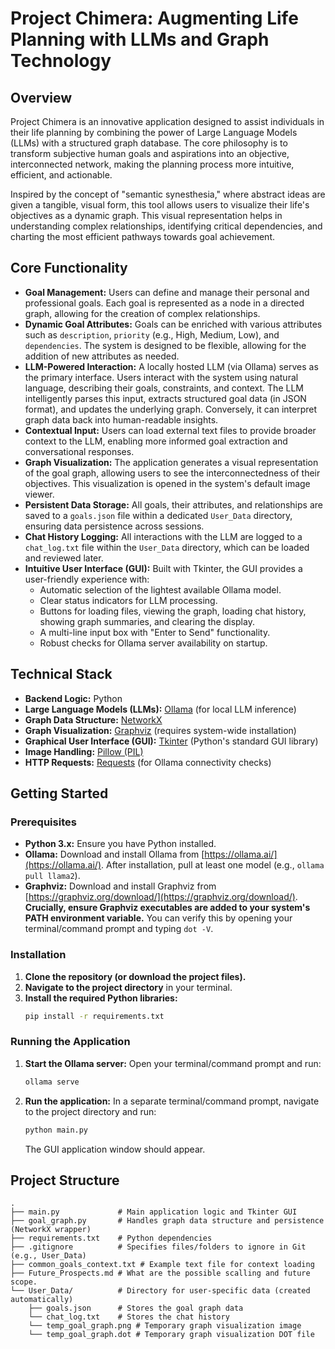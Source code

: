 # Project Chimera: Augmenting Life Planning with LLMs and Graph Technology

## Overview

Project Chimera is an innovative application designed to assist individuals in their life planning by combining the power of Large Language Models (LLMs) with a structured graph database. The core philosophy is to transform subjective human goals and aspirations into an objective, interconnected network, making the planning process more intuitive, efficient, and actionable.

Inspired by the concept of "semantic synesthesia," where abstract ideas are given a tangible, visual form, this tool allows users to visualize their life's objectives as a dynamic graph. This visual representation helps in understanding complex relationships, identifying critical dependencies, and charting the most efficient pathways towards goal achievement.

## Core Functionality

*   **Goal Management:** Users can define and manage their personal and professional goals. Each goal is represented as a node in a directed graph, allowing for the creation of complex relationships.
*   **Dynamic Goal Attributes:** Goals can be enriched with various attributes such as `description`, `priority` (e.g., High, Medium, Low), and `dependencies`. The system is designed to be flexible, allowing for the addition of new attributes as needed.
*   **LLM-Powered Interaction:** A locally hosted LLM (via Ollama) serves as the primary interface. Users interact with the system using natural language, describing their goals, constraints, and context. The LLM intelligently parses this input, extracts structured goal data (in JSON format), and updates the underlying graph. Conversely, it can interpret graph data back into human-readable insights.
*   **Contextual Input:** Users can load external text files to provide broader context to the LLM, enabling more informed goal extraction and conversational responses.
*   **Graph Visualization:** The application generates a visual representation of the goal graph, allowing users to see the interconnectedness of their objectives. This visualization is opened in the system's default image viewer.
*   **Persistent Data Storage:** All goals, their attributes, and relationships are saved to a `goals.json` file within a dedicated `User_Data` directory, ensuring data persistence across sessions.
*   **Chat History Logging:** All interactions with the LLM are logged to a `chat_log.txt` file within the `User_Data` directory, which can be loaded and reviewed later.
*   **Intuitive User Interface (GUI):** Built with Tkinter, the GUI provides a user-friendly experience with:
    *   Automatic selection of the lightest available Ollama model.
    *   Clear status indicators for LLM processing.
    *   Buttons for loading files, viewing the graph, loading chat history, showing graph summaries, and clearing the display.
    *   A multi-line input box with "Enter to Send" functionality.
    *   Robust checks for Ollama server availability on startup.

## Technical Stack

*   **Backend Logic:** Python
*   **Large Language Models (LLMs):** [Ollama](https://ollama.ai/) (for local LLM inference)
*   **Graph Data Structure:** [NetworkX](https://networkx.org/)
*   **Graph Visualization:** [Graphviz](https://graphviz.org/) (requires system-wide installation)
*   **Graphical User Interface (GUI):** [Tkinter](https://docs.python.org/3/library/tkinter.html) (Python's standard GUI library)
*   **Image Handling:** [Pillow (PIL)](https://python-pillow.org/)
*   **HTTP Requests:** [Requests](https://requests.readthedocs.io/en/latest/) (for Ollama connectivity checks)

## Getting Started

### Prerequisites

*   **Python 3.x:** Ensure you have Python installed.
*   **Ollama:** Download and install Ollama from [https://ollama.ai/](https://ollama.ai/). After installation, pull at least one model (e.g., `ollama pull llama2`).
*   **Graphviz:** Download and install Graphviz from [https://graphviz.org/download/](https://graphviz.org/download/). **Crucially, ensure Graphviz executables are added to your system's PATH environment variable.** You can verify this by opening your terminal/command prompt and typing `dot -V`.

### Installation

1.  **Clone the repository (or download the project files).**
2.  **Navigate to the project directory** in your terminal.
3.  **Install the required Python libraries:**
    ```bash
    pip install -r requirements.txt
    ```

### Running the Application

1.  **Start the Ollama server:** Open your terminal/command prompt and run:
    ```bash
    ollama serve
    ```
2.  **Run the application:** In a separate terminal/command prompt, navigate to the project directory and run:
    ```bash
    python main.py
    ```
    The GUI application window should appear.

## Project Structure

```
.
├── main.py             # Main application logic and Tkinter GUI
├── goal_graph.py       # Handles graph data structure and persistence (NetworkX wrapper)
├── requirements.txt    # Python dependencies
├── .gitignore          # Specifies files/folders to ignore in Git (e.g., User_Data)
├── common_goals_context.txt # Example text file for context loading
├── Future_Prospects.md # What are the possible scalling and future scope.
└── User_Data/          # Directory for user-specific data (created automatically)
    ├── goals.json      # Stores the goal graph data
    └── chat_log.txt    # Stores the chat history
    └── temp_goal_graph.png # Temporary graph visualization image
    └── temp_goal_graph.dot # Temporary graph visualization DOT file
```